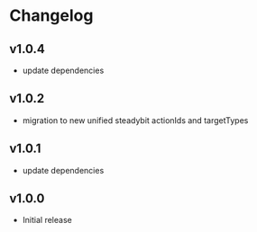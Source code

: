 # Changelog

## v1.0.4

- update dependencies

## v1.0.2

- migration to new unified steadybit actionIds and targetTypes

## v1.0.1

- update dependencies

## v1.0.0

 - Initial release
